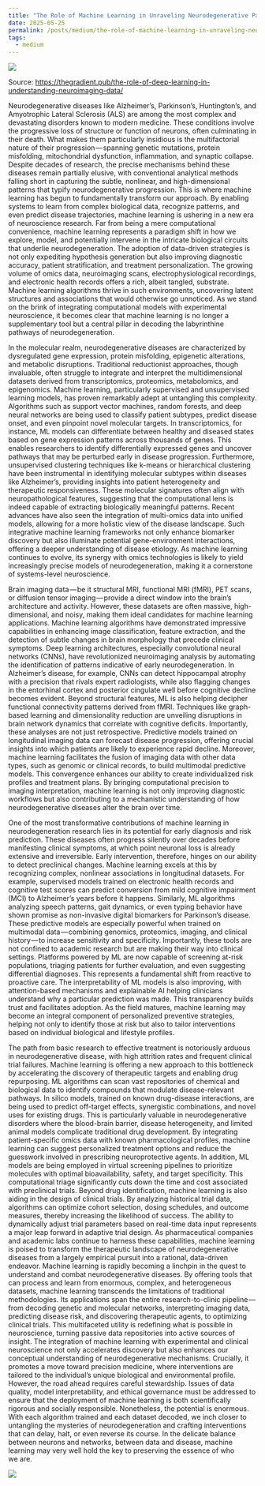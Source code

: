 ```yaml
---
title: "The Role of Machine Learning in Unraveling Neurodegenerative Pathways"
date: 2025-05-25
permalink: /posts/medium/the-role-of-machine-learning-in-unraveling-neurodegenerative-pathways/
tags:
  - medium
---
```


![](https://cdn-images-1.medium.com/max/1024/0*a499IpYDablUOdpp.png)

Source: <https://thegradient.pub/the-role-of-deep-learning-in-understanding-neuroimaging-data/>

Neurodegenerative diseases like Alzheimer’s, Parkinson’s, Huntington’s, and Amyotrophic Lateral Sclerosis (ALS) are among the most complex and devastating disorders known to modern medicine. These conditions involve the progressive loss of structure or function of neurons, often culminating in their death. What makes them particularly insidious is the multifactorial nature of their progression — spanning genetic mutations, protein misfolding, mitochondrial dysfunction, inflammation, and synaptic collapse. Despite decades of research, the precise mechanisms behind these diseases remain partially elusive, with conventional analytical methods falling short in capturing the subtle, nonlinear, and high-dimensional patterns that typify neurodegenerative progression. This is where machine learning has begun to fundamentally transform our approach. By enabling systems to learn from complex biological data, recognize patterns, and even predict disease trajectories, machine learning is ushering in a new era of neuroscience research. Far from being a mere computational convenience, machine learning represents a paradigm shift in how we explore, model, and potentially intervene in the intricate biological circuits that underlie neurodegeneration. The adoption of data-driven strategies is not only expediting hypothesis generation but also improving diagnostic accuracy, patient stratification, and treatment personalization. The growing volume of omics data, neuroimaging scans, electrophysiological recordings, and electronic health records offers a rich, albeit tangled, substrate. Machine learning algorithms thrive in such environments, uncovering latent structures and associations that would otherwise go unnoticed. As we stand on the brink of integrating computational models with experimental neuroscience, it becomes clear that machine learning is no longer a supplementary tool but a central pillar in decoding the labyrinthine pathways of neurodegeneration.

In the molecular realm, neurodegenerative diseases are characterized by dysregulated gene expression, protein misfolding, epigenetic alterations, and metabolic disruptions. Traditional reductionist approaches, though invaluable, often struggle to integrate and interpret the multidimensional datasets derived from transcriptomics, proteomics, metabolomics, and epigenomics. Machine learning, particularly supervised and unsupervised learning models, has proven remarkably adept at untangling this complexity. Algorithms such as support vector machines, random forests, and deep neural networks are being used to classify patient subtypes, predict disease onset, and even pinpoint novel molecular targets. In transcriptomics, for instance, ML models can differentiate between healthy and diseased states based on gene expression patterns across thousands of genes. This enables researchers to identify differentially expressed genes and uncover pathways that may be perturbed early in disease progression. Furthermore, unsupervised clustering techniques like k-means or hierarchical clustering have been instrumental in identifying molecular subtypes within diseases like Alzheimer’s, providing insights into patient heterogeneity and therapeutic responsiveness. These molecular signatures often align with neuropathological features, suggesting that the computational lens is indeed capable of extracting biologically meaningful patterns. Recent advances have also seen the integration of multi-omics data into unified models, allowing for a more holistic view of the disease landscape. Such integrative machine learning frameworks not only enhance biomarker discovery but also illuminate potential gene-environment interactions, offering a deeper understanding of disease etiology. As machine learning continues to evolve, its synergy with omics technologies is likely to yield increasingly precise models of neurodegeneration, making it a cornerstone of systems-level neuroscience.

Brain imaging data — be it structural MRI, functional MRI (fMRI), PET scans, or diffusion tensor imaging — provide a direct window into the brain’s architecture and activity. However, these datasets are often massive, high-dimensional, and noisy, making them ideal candidates for machine learning applications. Machine learning algorithms have demonstrated impressive capabilities in enhancing image classification, feature extraction, and the detection of subtle changes in brain morphology that precede clinical symptoms. Deep learning architectures, especially convolutional neural networks (CNNs), have revolutionized neuroimaging analysis by automating the identification of patterns indicative of early neurodegeneration. In Alzheimer’s disease, for example, CNNs can detect hippocampal atrophy with a precision that rivals expert radiologists, while also flagging changes in the entorhinal cortex and posterior cingulate well before cognitive decline becomes evident. Beyond structural features, ML is also helping decipher functional connectivity patterns derived from fMRI. Techniques like graph-based learning and dimensionality reduction are unveiling disruptions in brain network dynamics that correlate with cognitive deficits. Importantly, these analyses are not just retrospective. Predictive models trained on longitudinal imaging data can forecast disease progression, offering crucial insights into which patients are likely to experience rapid decline. Moreover, machine learning facilitates the fusion of imaging data with other data types, such as genomic or clinical records, to build multimodal predictive models. This convergence enhances our ability to create individualized risk profiles and treatment plans. By bringing computational precision to imaging interpretation, machine learning is not only improving diagnostic workflows but also contributing to a mechanistic understanding of how neurodegenerative diseases alter the brain over time.

One of the most transformative contributions of machine learning in neurodegeneration research lies in its potential for early diagnosis and risk prediction. These diseases often progress silently over decades before manifesting clinical symptoms, at which point neuronal loss is already extensive and irreversible. Early intervention, therefore, hinges on our ability to detect preclinical changes. Machine learning excels at this by recognizing complex, nonlinear associations in longitudinal datasets. For example, supervised models trained on electronic health records and cognitive test scores can predict conversion from mild cognitive impairment (MCI) to Alzheimer’s years before it happens. Similarly, ML algorithms analyzing speech patterns, gait dynamics, or even typing behavior have shown promise as non-invasive digital biomarkers for Parkinson’s disease. These predictive models are especially powerful when trained on multimodal data — combining genomics, proteomics, imaging, and clinical history — to increase sensitivity and specificity. Importantly, these tools are not confined to academic research but are making their way into clinical settings. Platforms powered by ML are now capable of screening at-risk populations, triaging patients for further evaluation, and even suggesting differential diagnoses. This represents a fundamental shift from reactive to proactive care. The interpretability of ML models is also improving, with attention-based mechanisms and explainable AI helping clinicians understand why a particular prediction was made. This transparency builds trust and facilitates adoption. As the field matures, machine learning may become an integral component of personalized preventive strategies, helping not only to identify those at risk but also to tailor interventions based on individual biological and lifestyle profiles.

The path from basic research to effective treatment is notoriously arduous in neurodegenerative disease, with high attrition rates and frequent clinical trial failures. Machine learning is offering a new approach to this bottleneck by accelerating the discovery of therapeutic targets and enabling drug repurposing. ML algorithms can scan vast repositories of chemical and biological data to identify compounds that modulate disease-relevant pathways. In silico models, trained on known drug-disease interactions, are being used to predict off-target effects, synergistic combinations, and novel uses for existing drugs. This is particularly valuable in neurodegenerative disorders where the blood-brain barrier, disease heterogeneity, and limited animal models complicate traditional drug development. By integrating patient-specific omics data with known pharmacological profiles, machine learning can suggest personalized treatment options and reduce the guesswork involved in prescribing neuroprotective agents. In addition, ML models are being employed in virtual screening pipelines to prioritize molecules with optimal bioavailability, safety, and target specificity. This computational triage significantly cuts down the time and cost associated with preclinical trials. Beyond drug identification, machine learning is also aiding in the design of clinical trials. By analyzing historical trial data, algorithms can optimize cohort selection, dosing schedules, and outcome measures, thereby increasing the likelihood of success. The ability to dynamically adjust trial parameters based on real-time data input represents a major leap forward in adaptive trial design. As pharmaceutical companies and academic labs continue to harness these capabilities, machine learning is poised to transform the therapeutic landscape of neurodegenerative diseases from a largely empirical pursuit into a rational, data-driven endeavor. Machine learning is rapidly becoming a linchpin in the quest to understand and combat neurodegenerative diseases. By offering tools that can process and learn from enormous, complex, and heterogeneous datasets, machine learning transcends the limitations of traditional methodologies. Its applications span the entire research-to-clinic pipeline — from decoding genetic and molecular networks, interpreting imaging data, predicting disease risk, and discovering therapeutic agents, to optimizing clinical trials. This multifaceted utility is redefining what is possible in neuroscience, turning passive data repositories into active sources of insight. The integration of machine learning with experimental and clinical neuroscience not only accelerates discovery but also enhances our conceptual understanding of neurodegenerative mechanisms. Crucially, it promotes a move toward precision medicine, where interventions are tailored to the individual’s unique biological and environmental profile. However, the road ahead requires careful stewardship. Issues of data quality, model interpretability, and ethical governance must be addressed to ensure that the deployment of machine learning is both scientifically rigorous and socially responsible. Nonetheless, the potential is enormous. With each algorithm trained and each dataset decoded, we inch closer to untangling the mysteries of neurodegeneration and crafting interventions that can delay, halt, or even reverse its course. In the delicate balance between neurons and networks, between data and disease, machine learning may very well hold the key to preserving the essence of who we are.

![](https://medium.com/_/stat?event=post.clientViewed&referrerSource=full_rss&postId=f5cdefe193bb)